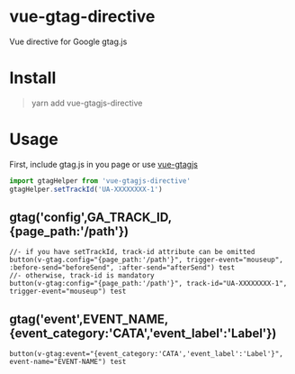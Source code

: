 # vue-gtag-directive

Vue directive for Google gtag.js

Install
====
> yarn add vue-gtagjs-directive

Usage
====

First, include gtag.js in you page or use [vue-gtagjs](https://github.com/lingobus/vue-gtagjs)

```js
import gtagHelper from 'vue-gtagjs-directive'
gtagHelper.setTrackId('UA-XXXXXXXX-1')
```

## gtag('config',GA_TRACK_ID, {page_path:'/path'})
```pug
//- if you have setTrackId, track-id attribute can be omitted
button(v-gtag.config="{page_path:'/path'}", trigger-event="mouseup", :before-send="beforeSend", :after-send="afterSend") test
//- otherwise, track-id is mandatory
button(v-gtag:config="{page_path:'/path'}", track-id="UA-XXXXXXXX-1", trigger-event="mouseup") test
```

## gtag('event',EVENT_NAME, {event_category:'CATA','event_label':'Label'})
```pug
button(v-gtag:event="{event_category:'CATA','event_label':'Label'}", event-name="EVENT-NAME") test
```
